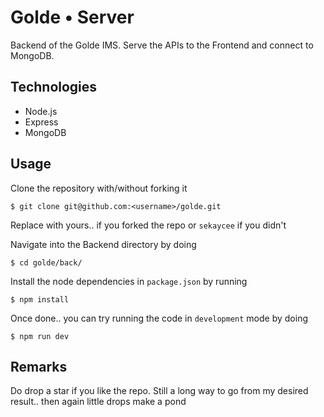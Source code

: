 # Golde • Server

Backend of the Golde IMS. Serve the APIs to the Frontend and connect to MongoDB.

## Technologies

* Node.js
* Express
* MongoDB

## Usage

Clone the repository with/without forking it

```
$ git clone git@github.com:<username>/golde.git
```

Replace <username> with yours.. if you forked the repo or `sekaycee` if you didn't

Navigate into the Backend directory by doing

```
$ cd golde/back/
```

Install the node dependencies in `package.json` by running

```
$ npm install
```

Once done.. you can try running the code in `development` mode by doing

```
$ npm run dev
```

## Remarks

Do drop a star if you like the repo. Still a long way to go from my desired result.. then again little drops make a pond
